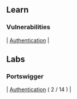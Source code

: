 
## Learn

### Vulnerabilities
| [Authentication](/learn/vulnerabilities/authentication.md) |


## Labs

### Portswigger

| [Authentication](/practice/labs/portswigger/authentication.md) ( 2 / 14 ) |
